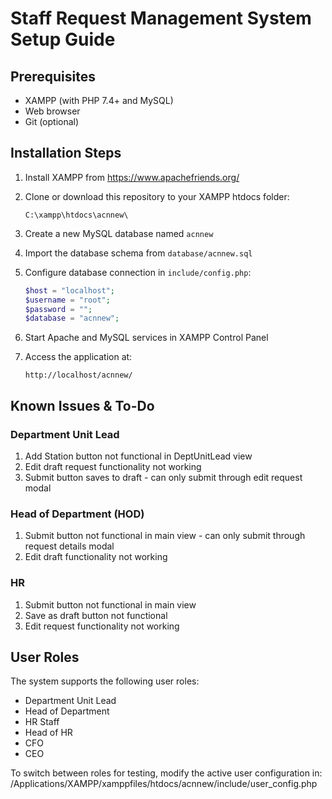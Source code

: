 # Staff Request Management System Setup Guide

## Prerequisites
- XAMPP (with PHP 7.4+ and MySQL)
- Web browser
- Git (optional)

## Installation Steps

1. Install XAMPP from https://www.apachefriends.org/

2. Clone or download this repository to your XAMPP htdocs folder:
   ```
   C:\xampp\htdocs\acnnew\
   ```

3. Create a new MySQL database named `acnnew`

4. Import the database schema from `database/acnnew.sql`

5. Configure database connection in `include/config.php`:
   ```php
   $host = "localhost";
   $username = "root"; 
   $password = "";
   $database = "acnnew";
   ```

6. Start Apache and MySQL services in XAMPP Control Panel

7. Access the application at:
   ```
   http://localhost/acnnew/
   ```

## Known Issues & To-Do

### Department Unit Lead
1. Add Station button not functional in DeptUnitLead view
2. Edit draft request functionality not working
3. Submit button saves to draft - can only submit through edit request modal

### Head of Department (HOD)
1. Submit button not functional in main view - can only submit through request details modal
2. Edit draft functionality not working

### HR
1. Submit button not functional in main view
2. Save as draft button not functional
3. Edit request functionality not working

## User Roles

The system supports the following user roles: 
- Department Unit Lead
- Head of Department
- HR Staff
- Head of HR
- CFO
- CEO

To switch between roles for testing, modify the active user configuration in: /Applications/XAMPP/xamppfiles/htdocs/acnnew/include/user_config.php